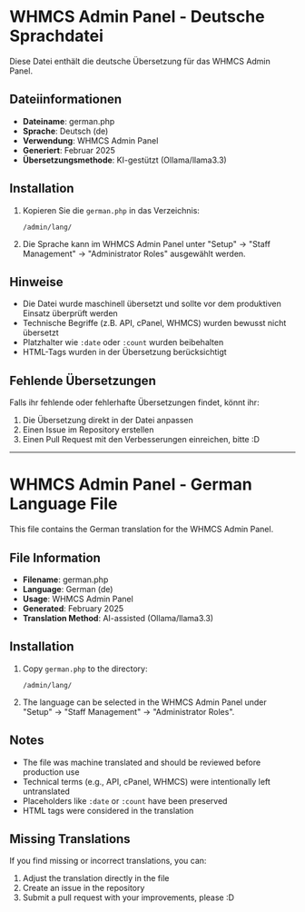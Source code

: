 # WHMCS Admin Panel - Deutsche Sprachdatei

Diese Datei enthält die deutsche Übersetzung für das WHMCS Admin Panel.

## Dateiinformationen

- **Dateiname**: german.php
- **Sprache**: Deutsch (de)
- **Verwendung**: WHMCS Admin Panel
- **Generiert**: Februar 2025
- **Übersetzungsmethode**: KI-gestützt (Ollama/llama3.3)

## Installation

1. Kopieren Sie die `german.php` in das Verzeichnis:
   ```
   /admin/lang/
   ```

2. Die Sprache kann im WHMCS Admin Panel unter "Setup" → "Staff Management" → "Administrator Roles" ausgewählt werden.

## Hinweise

- Die Datei wurde maschinell übersetzt und sollte vor dem produktiven Einsatz überprüft werden
- Technische Begriffe (z.B. API, cPanel, WHMCS) wurden bewusst nicht übersetzt
- Platzhalter wie `:date` oder `:count` wurden beibehalten
- HTML-Tags wurden in der Übersetzung berücksichtigt

## Fehlende Übersetzungen

Falls ihr fehlende oder fehlerhafte Übersetzungen findet, könnt ihr:
1. Die Übersetzung direkt in der Datei anpassen
2. Einen Issue im Repository erstellen
3. Einen Pull Request mit den Verbesserungen einreichen, bitte :D




---------


# WHMCS Admin Panel - German Language File

This file contains the German translation for the WHMCS Admin Panel.

## File Information

- **Filename**: german.php
- **Language**: German (de)
- **Usage**: WHMCS Admin Panel
- **Generated**: February 2025
- **Translation Method**: AI-assisted (Ollama/llama3.3)

## Installation

1. Copy `german.php` to the directory:
   ```
   /admin/lang/
   ```

2. The language can be selected in the WHMCS Admin Panel under "Setup" → "Staff Management" → "Administrator Roles".

## Notes

- The file was machine translated and should be reviewed before production use
- Technical terms (e.g., API, cPanel, WHMCS) were intentionally left untranslated
- Placeholders like `:date` or `:count` have been preserved
- HTML tags were considered in the translation

## Missing Translations

If you find missing or incorrect translations, you can:
1. Adjust the translation directly in the file
2. Create an issue in the repository
3. Submit a pull request with your improvements, please :D
